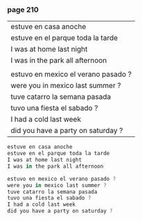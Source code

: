 
### page 210

| |
|-|
| estuve en casa anoche |
| estuve en el parque toda la tarde |
| I was at home last night |
| I was in the park all afternoon |
| |
| estuvo en mexico el verano pasado ? |
| were you in mexico last summer ? |
| tuve catarro la semana pasada |
| tuvo una fiesta el sabado ? |
| I had a cold last week |
| did you have a party on saturday ? |

```rust
estuve en casa anoche
estuve en el parque toda la tarde
I was at home last night
I was in the park all afternoon

estuvo en mexico el verano pasado ?
were you in mexico last summer ?
tuve catarro la semana pasada
tuvo una fiesta el sabado ?
I had a cold last week
did you have a party on saturday ?
```
